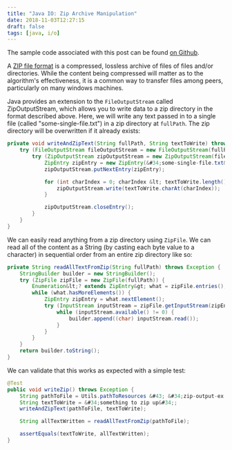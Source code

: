 ```yaml
---
title: "Java IO: Zip Archive Manipulation"
date: 2018-11-03T12:27:15
draft: false
tags: [java, i/o]
---
```


The sample code associated with this post can be found [on Github](https://github.com/nfisher23/iodemos).

A [ZIP file format](https://en.wikipedia.org/wiki/Zip_(file_format)) is a compressed, lossless archive of files of files and/or directories. While the content being compressed will matter as to the algorithm&#39;s effectiveness, it is a common way to transfer files among peers, particularly on many windows machines.

Java provides an extension to the `FileOutputStream` called ZipOutputStream, which allows you to write data to a zip directory in the format described above.
Here, we will write any text passed in to a single file (called &#34;some-single-file.txt&#34;) in a zip directory at `fullPath`. The zip directory will be overwritten if it already exists:

```java
private void writeAndZipText(String fullPath, String textToWrite) throws Exception {
    try (FileOutputStream fileOutputStream = new FileOutputStream(fullPath)) {
        try (ZipOutputStream zipOutputStream = new ZipOutputStream(fileOutputStream)) {
            ZipEntry zipEntry = new ZipEntry(&#34;some-single-file.txt&#34;);
            zipOutputStream.putNextEntry(zipEntry);

            for (int charIndex = 0; charIndex &lt; textToWrite.length(); charIndex&#43;&#43;) {
                zipOutputStream.write(textToWrite.charAt(charIndex));
            }

            zipOutputStream.closeEntry();
        }
    }
}
```

We can easily read anything from a zip directory using `ZipFile`. We can read all of the content as a String (by casting each byte value to a character) in sequential order from an entire zip directory like so:

```java
private String readAllTextFromZip(String fullPath) throws Exception {
    StringBuilder builder = new StringBuilder();
    try (ZipFile zipFile = new ZipFile(fullPath)) {
        Enumeration&lt;? extends ZipEntry&gt; what = zipFile.entries();
        while (what.hasMoreElements()) {
            ZipEntry zipEntry = what.nextElement();
            try (InputStream inputStream = zipFile.getInputStream(zipEntry)) {
                while (inputStream.available() != 0) {
                    builder.append((char) inputStream.read());
                }
            }
        }
    }
    return builder.toString();
}

```

We can validate that this works as expected with a simple test:

```java
@Test
public void writeZip() throws Exception {
    String pathToFile = Utils.pathToResources &#43; &#34;zip-output-ex.zip&#34;;
    String textToWrite = &#34;something to zip up&#34;;
    writeAndZipText(pathToFile, textToWrite);

    String allTextWritten = readAllTextFromZip(pathToFile);

    assertEquals(textToWrite, allTextWritten);
}

```

